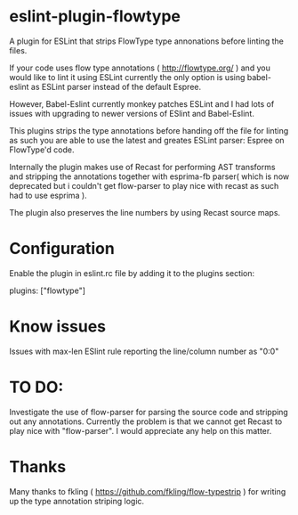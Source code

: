 # eslint-plugin-flowtype
A plugin for ESLint that strips FlowType type annonations before linting the  files.

If your code uses flow type annotations ( http://flowtype.org/ ) and you would like to lint it using ESLint currently the only option is using babel-eslint as ESLint parser instead of the default Espree.

However, Babel-Eslint currently monkey patches ESLint and I had lots of issues with upgrading to newer versions of ESlint and Babel-Eslint. 

This plugins strips the type annotations before handing off the file for linting as such you are able to use the latest and greates ESLint parser: Espree on FlowType'd code.

Internally the plugin makes use of Recast for performing AST transforms and stripping the annotations together with esprima-fb parser( which is now deprecated but i couldn't get flow-parser to play nice with recast as such had to use esprima ).

The plugin also preserves the line numbers by using Recast source maps.

# Configuration
Enable the plugin in eslint.rc file by adding it to the plugins section:

plugins: ["flowtype"]

# Know issues
Issues with max-len ESlint rule reporting the line/column number as "0:0"

# TO DO:
Investigate the use of flow-parser for parsing the source code and stripping out any annotations. Currently the problem is that we cannot get Recast to play nice with "flow-parser".
I would appreciate any help on this matter.

# Thanks
Many thanks to fkling ( https://github.com/fkling/flow-typestrip ) for writing up the type annotation striping logic. 
